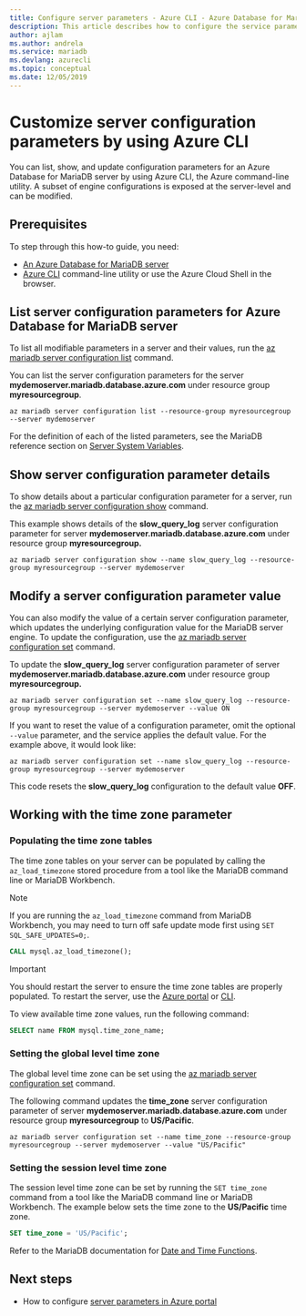 ```yaml
---
title: Configure server parameters - Azure CLI - Azure Database for MariaDB
description: This article describes how to configure the service parameters in Azure Database for MariaDB using the Azure CLI command line utility.
author: ajlam
ms.author: andrela
ms.service: mariadb
ms.devlang: azurecli
ms.topic: conceptual
ms.date: 12/05/2019
---
```

# Customize server configuration parameters by using Azure CLI
You can list, show, and update configuration parameters for an Azure Database for MariaDB server by using Azure CLI, the Azure command-line utility. A subset of engine configurations is exposed at the server-level and can be modified.

## Prerequisites
To step through this how-to guide, you need:
- [An Azure Database for MariaDB server](quickstart-create-mariadb-server-database-using-azure-cli.md)
- [Azure CLI](/cli/azure/install-azure-cli) command-line utility or use the Azure Cloud Shell in the browser.

## List server configuration parameters for Azure Database for MariaDB server
To list all modifiable parameters in a server and their values, run the [az mariadb server configuration list](/cli/azure/mariadb/server/configuration#az-mariadb-server-configuration-list) command.

You can list the server configuration parameters for the server **mydemoserver.mariadb.database.azure.com** under resource group **myresourcegroup**.
```azurecli-interactive
az mariadb server configuration list --resource-group myresourcegroup --server mydemoserver
```

For the definition of each of the listed parameters, see the MariaDB reference section on [Server System Variables](https://mariadb.com/kb/en/library/server-system-variables/).

## Show server configuration parameter details
To show details about a particular configuration parameter for a server, run the [az mariadb server configuration show](/cli/azure/mariadb/server/configuration#az-mariadb-server-configuration-show) command.

This example shows details of the **slow\_query\_log** server configuration parameter for server **mydemoserver.mariadb.database.azure.com** under resource group **myresourcegroup.**
```azurecli-interactive
az mariadb server configuration show --name slow_query_log --resource-group myresourcegroup --server mydemoserver
```

## Modify a server configuration parameter value
You can also modify the value of a certain server configuration parameter, which updates the underlying configuration value for the MariaDB server engine. To update the configuration, use the [az mariadb server configuration set](/cli/azure/mariadb/server/configuration#az-mariadb-server-configuration-set) command. 

To update the **slow\_query\_log** server configuration parameter of server **mydemoserver.mariadb.database.azure.com** under resource group **myresourcegroup.**
```azurecli-interactive
az mariadb server configuration set --name slow_query_log --resource-group myresourcegroup --server mydemoserver --value ON
```

If you want to reset the value of a configuration parameter, omit the optional `--value` parameter, and the service applies the default value. For the example above, it would look like:
```azurecli-interactive
az mariadb server configuration set --name slow_query_log --resource-group myresourcegroup --server mydemoserver
```

This code resets the **slow\_query\_log** configuration to the default value **OFF**. 

## Working with the time zone parameter

### Populating the time zone tables

The time zone tables on your server can be populated by calling the `az_load_timezone` stored procedure from a tool like the MariaDB command line or MariaDB Workbench.

> [!NOTE]
> If you are running the `az_load_timezone` command from MariaDB Workbench, you may need to turn off safe update mode first using `SET SQL_SAFE_UPDATES=0;`.

```sql
CALL mysql.az_load_timezone();
```

> [!IMPORTANT]
> You should restart the server to ensure the time zone tables are properly populated. To restart the server, use the [Azure portal](howto-restart-server-portal.md) or [CLI](howto-restart-server-cli).

To view available time zone values, run the following command:

```sql
SELECT name FROM mysql.time_zone_name;
```

### Setting the global level time zone

The global level time zone can be set using the [az mariadb server configuration set](/cli/azure/mariadb/server/configuration#az-mariadb-server-configuration-set) command.

The following command updates the **time\_zone** server configuration parameter of server **mydemoserver.mariadb.database.azure.com** under resource group **myresourcegroup** to **US/Pacific**.

```azurecli-interactive
az mariadb server configuration set --name time_zone --resource-group myresourcegroup --server mydemoserver --value "US/Pacific"
```

### Setting the session level time zone

The session level time zone can be set by running the `SET time_zone` command from a tool like the MariaDB command line or MariaDB Workbench. The example below sets the time zone to the **US/Pacific** time zone.  

```sql
SET time_zone = 'US/Pacific';
```

Refer to the MariaDB documentation for [Date and Time Functions](https://mariadb.com/kb/en/library/date-time-functions/).

## Next steps

- How to configure [server parameters in Azure portal](howto-server-parameters.md)

